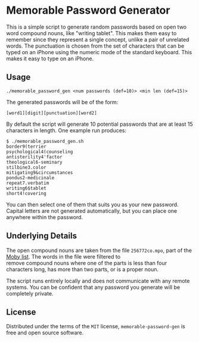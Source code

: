 # Memorable Password Generator

This is a simple script to generate random passwords based on open two 
word compound nouns, like "writing tablet". This makes them easy to 
remember since they represent a single concept, unlike a pair of 
unrelated words. The punctuation is chosen from the set of characters 
that can be typed on an iPhone using the numeric mode of the standard 
keyboard. This makes it easy to type on an iPhone.

## Usage

    ./memorable_password_gen <num passwords (def=10)> <min len (def=15)>

The generated passwords will be of the form:

    [word1][digit][punctuation][word2]

By default the script will generate 10 potential passwords that are 
at least 15 characters in length. One example run produces: 

    $ ./memorable_password_gen.sh 
    border9(terrier
    psychological4(counseling
    antisterility4'factor
    theological6-seminary
    stilbine3.color
    mitigating9&circumstances
    pondus2-medicinale
    repeat7.verbatim
    writing6$tablet
    short4!covering

You can then select one of them that suits you as your new password. 
Capital letters are not generated automatically, but you can place one  
anywhere within the password. 

## Underlying Details

The open compound nouns are taken from the file `256772co.mpo`, part 
of the [Moby list][link01]. The words in the file were filtered to  
remove compound nouns where one of the parts is less than four 
characters long, has more than two parts, or is a proper noun. 

The script runs entirely locally and does not communicate with any
remote systems. You can be confident that any password you generate
will be completely private. 

## License

Distributed under the terms of the `MIT` license,
`memorable-password-gen` is free and open source software.

[link01]: https://ai1.ai.uga.edu/ftplib/natural-language/moby/moby.tar.Z
